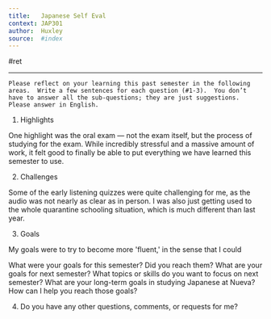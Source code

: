 ```yaml
---
title:   Japanese Self Eval
context: JAP301
author:  Huxley
source:  #index
---
```


#ret 

---


```
Please reflect on your learning this past semester in the following areas.  Write a few sentences for each question (#1-3).  You don’t have to answer all the sub-questions; they are just suggestions.  Please answer in English.
```

1) Highlights

One highlight was the oral exam — not the exam itself, but the process of studying for the exam. While incredibly stressful and a massive amount of work, it felt good to finally be able to put everything we have learned this semester to use. 


2) Challenges

Some of the early listening quizzes were quite challenging for me, as the audio was not nearly as clear as in person. I was also just getting used to the whole quarantine schooling situation, which is much different than last year.


3) Goals

My goals were to try to become more 'fluent,' in the sense that I could 

What were your goals for this semester?  Did you reach them?  What are your goals for next semester?  What topics or skills do you want to focus on next semester?  What are your long-term goals in studying Japanese at Nueva?  How can I help you reach those goals?

4) Do you have any other questions, comments, or requests for me?




















